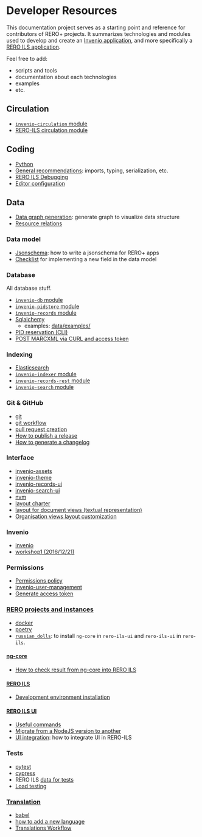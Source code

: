 # Developer Resources

This documentation project serves as a starting point and reference for contributors of RERO+ projects. It summarizes technologies and modules used to develop and create an [Invenio application][1], and more specifically a [RERO ILS application][2].

Feel free to add:

* scripts and tools
* documentation about each technologies
* examples
* etc.

[1]: https://invenio.readthedocs.io
[2]: https://github.com/rero/rero-ils

## Circulation

* [`invenio-circulation` module](circulation/invenio-circulation.md)
* [RERO-ILS circulation module](circulation/circulation-module.md)

## Coding

* [Python](coding/python.md)
* [General recommendations](coding/recommendations.md): imports, typing, serialization, etc.
* [RERO ILS Debugging](coding/rero-ils-debug-specifics.md)
* [Editor configuration](coding/editor-configurations.md)

## Data

* [Data graph generation](data/data-graph-generation.md): generate graph to
  visualize data structure
* [Resource relations](data/resource-relations.md)

### Data model

* [Jsonschema](data/jsonschema.md): how to write a jsonschema for RERO+ apps
* [Checklist](data/data-model-checklist.md) for implementing a new field in the data model

### Database

All database stuff.

* [`invenio-db` module](data/invenio-db.md)
* [`invenio-pidstore` module](data/invenio-pidstore.md)
* [`invenio-records` module](data/invenio-records.md)
* [Sqlalchemy](data/sqlalchemy.md)
  * examples: [data/examples/](data/examples/)
* [PID reservation (CLI)](data/pid-reservation.md)
* [POST MARCXML via CURL and access token](data/post-marcxml-curl.md)

### Indexing

* [Elasticsearch](data/elasticsearch.md)
* [`invenio-indexer` module](data/invenio-indexer.md)
* [`invenio-records-rest` module](data/invenio-records-rest.md)
* [`invenio-search` module](data/invenio-search.md)

### Git & GitHub

* [git](git-github/git.md)
* [git workflow](git-github/workflow.md)
* [pull request creation](git-github/pull-rquests.md)
* [How to publish a release](rero-instances/release-publication.md)
* [How to generate a changelog](rero-instances/generate-changelog.md)

### Interface

* [invenio-assets](interface/invenio-assets.md)
* [invenio-theme](interface/invenio-theme.md)
* [invenio-records-ui](interface/invenio-records-ui.md)
* [invenio-search-ui](interface/invenio-search-ui.md)
* [nvm](interface/nvm.md)
* [layout charter](interface/layout-charter.md)
* [layout for document views (textual representation)](interface/layout-document-views.md)
* [Organisation views layout customization](interface/org-layout-customization.md)

### Invenio

* [invenio](invenio/invenio.md)
* [workshop1 (2016/12/21)](invenio/workshop1.md)

### Permissions

* [Permissions policy](permissions/policy.md)
* [invenio-user-management](permissions/invenio-user.md)
* [Generate access token](permissions/generate_oauth_token.md)

### [RERO projects and instances](rero-instances/README.md)

* [docker](rero-instances/docker.md)
* [poetry](rero-instances/poetry.md)
* [`russian_dolls`](https://github.com/rero/rero-ils/blob/staging/scripts/russian_dolls): to install `ng-core` in `rero-ils-ui` and `rero-ils-ui`
  in `rero-ils`.

#### [ng-core](rero-instances/README.md#ng-core)

* [How to check result from ng-core into RERO ILS](rero-instances/ng-core/ng-core-integration.md)

#### [RERO ILS](rero-instances/README.md#rero-ils)

* [Development environment installation](rero-instances/rero-ils/dev_installation.md)

#### [RERO ILS UI](rero-instances/README.md#rero-ils-ui)

* [Useful commands](rero-instances/useful-commands.md)
* [Migrate from a NodeJS version to another](interface/nvm.md#migration)
* [UI integration](rero-instances/rero-ils-ui/ui-integration.md): how to integrate UI in RERO-ILS

### Tests

* [pytest](tests/pytest.md)
* [cypress](tests/cypress.md)
* RERO ILS [data for tests](tests/data-for-tests.md)
* [Load testing](tests/load-testing/load-testing.md)

### [Translation](translations)

* [babel](translations/babel.md)
* [how to add a new language](translations/add-language.md)
* [Translations Workflow](translations/translations-workflow.md)
